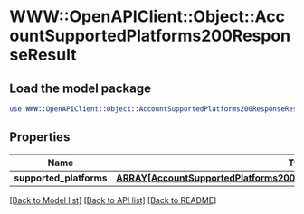 # WWW::OpenAPIClient::Object::AccountSupportedPlatforms200ResponseResult

## Load the model package
```perl
use WWW::OpenAPIClient::Object::AccountSupportedPlatforms200ResponseResult;
```

## Properties
Name | Type | Description | Notes
------------ | ------------- | ------------- | -------------
**supported_platforms** | [**ARRAY[AccountSupportedPlatforms200ResponseResultSupportedPlatformsInner]**](AccountSupportedPlatforms200ResponseResultSupportedPlatformsInner.md) |  | [optional] 

[[Back to Model list]](../README.md#documentation-for-models) [[Back to API list]](../README.md#documentation-for-api-endpoints) [[Back to README]](../README.md)


